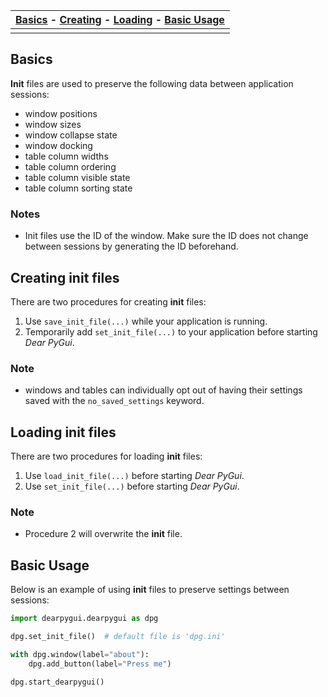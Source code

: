 | [Basics](#basics) - [Creating](#creating-init-files) - [Loading](#loading-init-files) - [Basic Usage](#basic-usage) |
|----|
||


## Basics
**Init** files are used to preserve the following data between application sessions:
* window positions
* window sizes
* window collapse state
* window docking
* table column widths
* table column ordering
* table column visible state
* table column sorting state

### Notes
* Init files use the ID of the window. Make sure the ID does not change between sessions by generating the ID beforehand.

## Creating init files
There are two procedures for creating **init** files:
1. Use `save_init_file(...)` while your application is running.
2. Temporarily add `set_init_file(...)` to your application before starting _Dear PyGui_.

### Note
* windows and tables can individually opt out of having their settings saved with the `no_saved_settings` keyword.

## Loading init files
There are two procedures for loading **init** files:
1. Use `load_init_file(...)` before starting _Dear PyGui_.
2. Use `set_init_file(...)` before starting _Dear PyGui_.

### Note
* Procedure 2 will overwrite the **init** file.

## Basic Usage
Below is an example of using **init** files to preserve settings between sessions:
```python
import dearpygui.dearpygui as dpg

dpg.set_init_file()  # default file is 'dpg.ini'

with dpg.window(label="about"):
    dpg.add_button(label="Press me")

dpg.start_dearpygui()
```